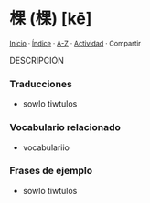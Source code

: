 # 棵 (棵) [kē]
<sup>[Inicio](../../../../index.md) · [Índice](../../../../indices/chino-espanol-ke1.md) · [A-Z](../../../../indices/alfabetico.md) · [Actividad](../../../../indices/actividad.md) · Compartir</sup>

DESCRIPCIÓN

### Traducciones

* sowlo tiwtulos

### Vocabulario relacionado

* vocabulariio

### Frases de ejemplo

* sowlo tiwtulos
